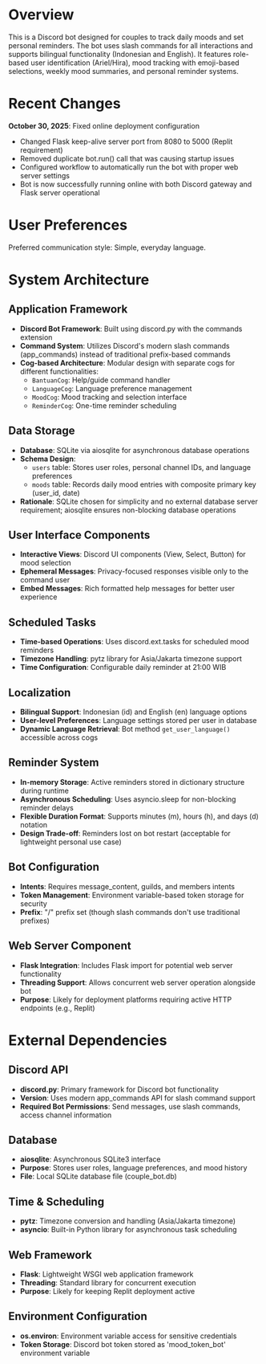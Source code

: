 # Overview

This is a Discord bot designed for couples to track daily moods and set personal reminders. The bot uses slash commands for all interactions and supports bilingual functionality (Indonesian and English). It features role-based user identification (Ariel/Hira), mood tracking with emoji-based selections, weekly mood summaries, and personal reminder systems.

# Recent Changes

**October 30, 2025**: Fixed online deployment configuration
- Changed Flask keep-alive server port from 8080 to 5000 (Replit requirement)
- Removed duplicate bot.run() call that was causing startup issues
- Configured workflow to automatically run the bot with proper web server settings
- Bot is now successfully running online with both Discord gateway and Flask server operational

# User Preferences

Preferred communication style: Simple, everyday language.

# System Architecture

## Application Framework
- **Discord Bot Framework**: Built using discord.py with the commands extension
- **Command System**: Utilizes Discord's modern slash commands (app_commands) instead of traditional prefix-based commands
- **Cog-based Architecture**: Modular design with separate cogs for different functionalities:
  - `BantuanCog`: Help/guide command handler
  - `LanguageCog`: Language preference management
  - `MoodCog`: Mood tracking and selection interface
  - `ReminderCog`: One-time reminder scheduling

## Data Storage
- **Database**: SQLite via aiosqlite for asynchronous database operations
- **Schema Design**: 
  - `users` table: Stores user roles, personal channel IDs, and language preferences
  - `moods` table: Records daily mood entries with composite primary key (user_id, date)
- **Rationale**: SQLite chosen for simplicity and no external database server requirement; aiosqlite ensures non-blocking database operations

## User Interface Components
- **Interactive Views**: Discord UI components (View, Select, Button) for mood selection
- **Ephemeral Messages**: Privacy-focused responses visible only to the command user
- **Embed Messages**: Rich formatted help messages for better user experience

## Scheduled Tasks
- **Time-based Operations**: Uses discord.ext.tasks for scheduled mood reminders
- **Timezone Handling**: pytz library for Asia/Jakarta timezone support
- **Time Configuration**: Configurable daily reminder at 21:00 WIB

## Localization
- **Bilingual Support**: Indonesian (id) and English (en) language options
- **User-level Preferences**: Language settings stored per user in database
- **Dynamic Language Retrieval**: Bot method `get_user_language()` accessible across cogs

## Reminder System
- **In-memory Storage**: Active reminders stored in dictionary structure during runtime
- **Asynchronous Scheduling**: Uses asyncio.sleep for non-blocking reminder delays
- **Flexible Duration Format**: Supports minutes (m), hours (h), and days (d) notation
- **Design Trade-off**: Reminders lost on bot restart (acceptable for lightweight personal use case)

## Bot Configuration
- **Intents**: Requires message_content, guilds, and members intents
- **Token Management**: Environment variable-based token storage for security
- **Prefix**: "/" prefix set (though slash commands don't use traditional prefixes)

## Web Server Component
- **Flask Integration**: Includes Flask import for potential web server functionality
- **Threading Support**: Allows concurrent web server operation alongside bot
- **Purpose**: Likely for deployment platforms requiring active HTTP endpoints (e.g., Replit)

# External Dependencies

## Discord API
- **discord.py**: Primary framework for Discord bot functionality
- **Version**: Uses modern app_commands API for slash command support
- **Required Bot Permissions**: Send messages, use slash commands, access channel information

## Database
- **aiosqlite**: Asynchronous SQLite3 interface
- **Purpose**: Stores user roles, language preferences, and mood history
- **File**: Local SQLite database file (couple_bot.db)

## Time & Scheduling
- **pytz**: Timezone conversion and handling (Asia/Jakarta timezone)
- **asyncio**: Built-in Python library for asynchronous task scheduling

## Web Framework
- **Flask**: Lightweight WSGI web application framework
- **Threading**: Standard library for concurrent execution
- **Purpose**: Likely for keeping Replit deployment active

## Environment Configuration
- **os.environ**: Environment variable access for sensitive credentials
- **Token Storage**: Discord bot token stored as 'mood_token_bot' environment variable